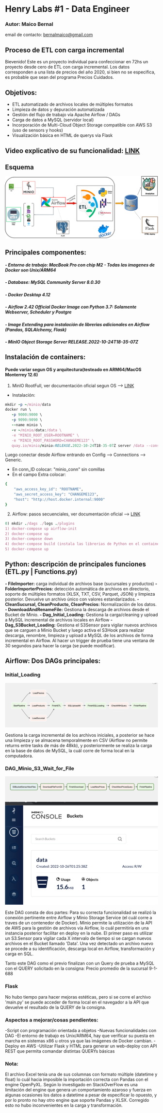 # Henry Labs #1 - Data Engineer
### Autor: Maico Bernal
email de contacto: bernalmaico@gmail.com

## Proceso de ETL con carga incremental
Bievenido! Este es un proyecto individual para confeccionar en 72hs un proyecto desde cero de ETL con carga incremental.
Los datos corresponden a una lista de precios del año 2020, si bien no se especifica, es probable que sean del programa Precios Cuidados. 

## Objetivos:
- ETL automatizado de archivos locales de múltiples formatos
- Limpieza de datos y depuración automatizada
- Gestión del flujo de trabajo vía Apache Airflow / DAGs
- Carga de datos a MySQL (servidor local)
- Incorporación de Multi-Cloud Object Storage compatible con AWS S3 (uso de sensors y hooks)
- Visualización básica en HTML de querys via Flask

## Video explicativo de su funcionalidad: [LINK](https://youtu.be/O7SpR_09q3A)

## Esquema
![](https://github.com/maicobernal/henrylab1/blob/main/images/diagrama.png)


## Principales componentes:
##### - Entorno de trabajo: MacBook Pro con chip M2 - Todas las imagenes de Docker son Unix/ARM64
##### - Database: MySQL Community Server 8.0.30
##### - Docker Desktop 4.12
##### - Airflow 2.42 Official Docker Image con Python 3.7: Solamente Webserver, Scheduler y Postgre
##### - Image Extending para instalación de librerias adicionales en Airflow (Pandas, SQLAlchemy, Flask)
##### - MinIO Object Storage Server RELEASE.2022-10-24T18-35-07Z 



## Instalación de containers:
#### Puede variar segun OS y arquitectura(testeado en ARM64/MacOS Monterrey 12.6)
1) MinIO RootFull, ver documentación oficial segun OS --> [LINK](https://min.io/docs/minio/container/index.html)

- Instalación:
```rb
mkdir -p ~/minio/data
docker run \
   -p 9000:9000 \
   -p 9090:9090 \
   --name minio \
   -v ~/minio/data:/data \
   -e "MINIO_ROOT_USER=ROOTNAME" \
   -e "MINIO_ROOT_PASSWORD=CHANGEME123" \
   quay.io/minio/minio:RELEASE.2022-10-24T18-35-07Z server /data --console-address ":9090"
```

Luego conectar desde Airflow entrando en Config --> Connections --> Generic.
- En conn_ID colocar: "minio_conn" sin comillas
- En el campo Extra colocar:

```rb
{
    "aws_access_key_id": "ROOTNAME", 
    "aws_secret_access_key": "CHANGEME123", 
    "host": "http://host.docker.internal:9000"
}
```

2) Airflow: pasos secuenciales, ver documentación oficial --> [LINK](https://airflow.apache.org/docs/apache-airflow/stable/howto/docker-compose/index.html)

```rb
0) mkdir ./dags ./logs ./plugins
1) docker-compose up airflow-init
2) docker-compose up
3) docker-compose down
4) docker-compose build (instala las librerias de Python en el container de Airflow)
5) docker-compose up
```

## Python: descripción de principales funciones (ETL.py | Functions.py)

<b>- FileImporter:</b> carga individual de archivos base (sucursales y productos)
<b>- FolderImporterPrecios:</b> detección automática de archivos en directorio, soporte de múltiples formatos (XLSX, TXT, CSV, Parquet, JSON) y limpieza posterior. Devuelve un archivo único con valores estandarizados. 
<b>- CleanSucursal, CleanProducto, CleanPrecios:</b> Normalización de los datos.
<b>- DownloadAndRenameFile:</b> Gestiona la descarga de archivos desde el Bucket de Minio. 
<b>- Dag_Initial_Loading:</b> Gestiona la carga/cleaning y upload a MySQL incremental de archivos locales en Airflow
<b>- Dag_S3Bucket_Loading:</b> Gestiona el S3Sensor para vigilar nuevos archivos que se carguen a Minio Bucket y luego activa el S3Hook para realizar descarga, renombre, limpieza y upload a MySQL de los archivos de forma incremental en Airflow. Al hacer un trigger de prueba tiene una ventana de 30 segundos para hacer la carga (se puede modificar). 

## Airflow: Dos DAGs principales:
### Initial_Loading
![](https://github.com/maicobernal/henrylab1/blob/main/images/dag1.png)

Gestiona la carga incremental de los archivos iniciales, a posterior se hace una limpieza y se almacena temporalmente en CSV (Airflow no permite returns entre tasks de más de 48kb), y posteriormente se realiza la carga en la base de datos de MySQL, la cuál corre de forma local en la computadora. 

### DAG_Minio_S3_Wait_for_File
![](https://github.com/maicobernal/henrylab1/blob/main/images/dag2.png)
![](https://github.com/maicobernal/henrylab1/blob/main/images/minio.png)

Este DAG consta de dos partes: Para su correcta funcionalidad se realizó la conexión pertinente entre Airflow y Minio Storage Service (el cuál corre a traves de un contenedor de Docker). 
Minio permite la utilización de la API de AWS para la gestión de archivos vía Airflow, lo cuál permitiría en una instancia posterior facilitar en deploy en la nube. 
El primer paso es utilizar un S3.Sensor para vigilar cada X intervalo de tiempo si se cargan nuevos archivos en el Bucket llamado 'Data'.
Una vez detectado un archivo nuevo se procede a su identificación, descarga local en Airflow, transformación y carga en SQL.

Tanto este DAG como el previo finalizan con un Query de prueba a MySQL con el QUERY solicitado en la consigna: Precio promedio de la sucursal 9-1-688

### Flask
No hubo tiempo para hacer mejoras estéticas, pero si se corre el archivo 'main.py' se puede acceder de forma local en el navegador a la API que devuelve el resultado de la QUERY de la consigna. 

### Aspectos a mejorar/cosas pendientes: 
-Script con programación orientada a objetos
-Nuevas funcionalidades con DAG
-El entorno de trabajo es Unix/ARM64, hay que verificar su puesta en marcha en sistemas x86 u otros ya que las imágenes de Docker cambian. 
-Deploy en AWS
-Utilizar Flask y HTML para generar un web-deploy con API REST que permita comandar distintas QUERYs básicas


### Nota:
El archivo Excel tenía una de sus columnas con formato múltiple (datetime y float) lo cuál hacia imposible la importación correcta con Pandas con el engine OpenPyXL. Según lo investigado en StackOverFlow es una limitación del engine que genera un comportamiento azaroso y fuerza en algunas ocasiones los datos a datetime a pesar de especificar lo opuesto, y por lo pronto no hay otro engine que soporte Pandas y XLSX. Corregido esto no hubo inconvenientes en la carga y transformación. 
